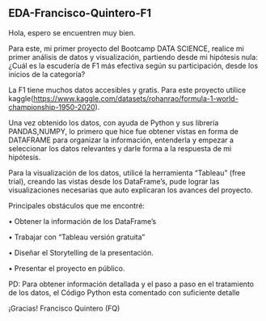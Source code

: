 ## EDA-Francisco-Quintero-F1
Hola, espero se encuentren muy bien.

Para este, mi primer proyecto del Bootcamp DATA SCIENCE, realice mi primer análisis de datos y visualización, partiendo desde mi hipótesis nula:
¿Cuál es la escudería de F1 más efectiva según su participación, desde los inicios de la categoría?

La F1 tiene muchos datos accesibles y gratis. Para este proyecto utilice kaggle(https://www.kaggle.com/datasets/rohanrao/formula-1-world-championship-1950-2020).

Una vez obtenido los datos, con ayuda de Python y sus librería PANDAS,NUMPY, lo primero que hice fue obtener vistas en forma de DATAFRAME para organizar la información, entenderla y empezar a seleccionar los datos relevantes y darle forma a la respuesta de mi hipótesis.

Para la visualización de los datos, utilicé la herramienta “Tableau” (free trial), creando las vistas desde los DataFrame’s, pude lograr las visualizaciones necesarias que auto explicaran los avances del proyecto.

Principales obstáculos que me encontré:

•	Obtener la información de los DataFrame’s

•	Trabajar con “Tableau versión gratuita”

•	Diseñar el Storytelling de la presentación.

•	Presentar el proyecto en público.

PD: Para obtener información detallada y el paso a paso en el tratamiento de los datos, el Código Python esta comentado con suficiente detalle

¡Gracias!
Francisco Quintero (FQ)
